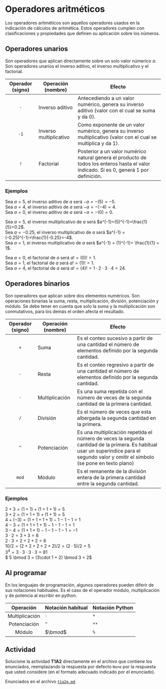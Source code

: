 # Operadores aritméticos

Los operadores aritméticos son aquellos operadores usados en la indicación de cálculos de aritmética. Estos operadores cumplen con clasificaciones y propiedades que definen su aplicación sobre los números.  

## Operadores unarios

Son operadores que aplican directamente sobre un solo valor númerico $a$. Son operadores unarios el inverso aditivo, el inverso multiplicativo y el factorial.  

| Operador (signo) | Operación (nombre) | Efecto |  
|:---:|---|---|  
| `-` | Inverso aditivo | Antecediendo a un valor numérico, genera su inverso aditivo (valor con el cual se suma y da 0). |  
| `-1` | Inverso multiplicativo | Como exponente de un valor numérico, genera su inverso multiplicativo (valor con el cual se multiplica y da 1). |  
| `!` | Factorial | Posterior a un valor numérico natural genera el producto de todos los enteros hasta el valor indicado. Si es 0, generá 1 por definición. |  

### Ejemplos

Sea $a=5$, el inverso aditivo de $a$ será $-a=-(5)=-5$.  
Sea $a=4$, el inverso aditivo de $a$ será $-a=-(-4)=4$.  
Sea $a=0$, el inverso aditivo de $a$ será $-a=-(0)=0$.  

Sea $a=5$, el inverso multiplicativo de $a$ será $a^{-1}=(5)^{-1}=\frac{1}{5}=0.2$.  
Sea $a=-0.25$, el inverso multiplicativo de $a$ será $a^{-1} = (-0.25)^{-1}=\frac{1}{-0.25}=-4$.  
Sea $a=1$, ei inverso multiplicativo de $a$ será $a^{-1} = (1)^{-1}= \frac{1}{1} = 1$.  

Sea $a=0$, el factorial de $a$ será $a! = (0)! = 1$.  
Sea $a=1$, el factorial de $a$ será $a! = (1)! = 1$.  
Sea $a=4$, el factorial de $a$ será $a! = (4)! = 1\cdot 2 \cdot 3\cdot 4 = 24$.  

## Operadores binarios

Son operadores que aplican sobre dos elementos numéricos. Son operaciones binarias la suma, resta, multiplicación, división, potenciación y módulo. Se debe tener en cuenta que solo la suma y la multiplicación son conmutativos, para los demás el orden afecta el resultado.  

| Operador (signo) | Operación (nombre) | Efecto |  
|:---:|---|---|  
| `+` | Suma | Es el conteo sucesivo a partir de una cantidad el número de elementos definido por la segunda cantidad. |  
| `-` | Resta | Es el conteo regresivo a partir de una cantidad el número de elementos definido por la segunda cantidad. |  
| $\cdot$ | Multiplicación | Es una suma repetida con el número de veces de la segunda cantidad de la primera cantidad. |  
| `/` | División | Es el número de veces que esta albergada la segunda cantidad en la primera. |  
| `^` | Potenciación | Es una multiplicación repetida el número de veces la segunda cantidad de la primera. Es habitual usar un superindice para el segundo valor y omitir el símbolo (se pone en texto plano) |  
| `mod` | Módulo | Es el remanente de la división entera de la primera cantidad entre la segunda cantidad. |  

### Ejemplos

$2+3=(1+1) + (1+1+1) = 5$  
$3+2=(1+1+1) + (1+1) = 5$  
$4+(-3) = (1+1+1+1) -1 - 1 -1 = 1$  
$4-3 = (1+1+1+1) -1 - 1 -1 = 1$  
$3-4 = (1+1+1) - 1 -1 -1 -1 = -1$  
$3\cdot 2 = 3 + 3 = 6$  
$2\cdot 3 = 2 + 2 +2 =6$  
$10/2=(2+2+2+2+2)/2=(2\cdot 5)/2 = 5$  
$3^4 = 3\cdot 3\cdot 3\cdot 3 = 81$  
$ 5 \bmod 3 = (3\cdot 1 + 2) \bmod 3 = 2$  

## Al programar

En los lenguajes de programación, algunos operadores pueden diferir de sus notaciones habituales. Es el caso de el operador módulo, multiplicación y de potencia al escribir en python.  

| Operación | Notación habitual | Notación Python |  
|:---:|---|---|  
| Multiplicación | $\cdot$ | `*` |  
| Potenciación | `^` | `**` |  
| Módulo | $\bmod$ | `%` |  

## Actividad

Solucione la actividad __T1A2__ directamente en el archivo que contiene los enunciados, reemplazando la respuesta por defecto `None` por la respuesta que usted considere (en el formato adecuado indicado por el enunciado).  

Enunciados en el archivo [`t1a2q.md`](../actividades/t1a2q.md).  
